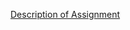 [Description of Assignment](https://github.com/krish1411995/Data_Mining_INF553/blob/master/Stack_Overflow_Developer_Survey_Data_Cleaning/INF-553-HW1-Description.pdf)
